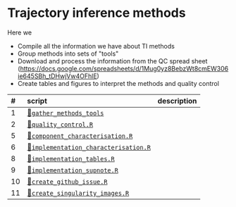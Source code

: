 
# Trajectory inference methods

Here we

-   Compile all the information we have about TI methods
-   Group methods into sets of "tools"
-   Download and process the information from the QC spread sheet (<https://docs.google.com/spreadsheets/d/1Mug0yz8BebzWt8cmEW306ie645SBh_tDHwjVw4OFhlE>)
-   Create tables and figures to interpret the methods and quality control

| \#  | script                                                                       | description |
|:----|:-----------------------------------------------------------------------------|:------------|
| 1   | [📁`gather_methods_tools`](01-gather_methods_tools)                           |             |
| 2   | [📄`quality_control.R`](02-quality_control.R)                                 |             |
| 5   | [📄`component_characterisation.R`](05-component_characterisation.R)           |             |
| 6   | [📄`implementation_characterisation.R`](06-implementation_characterisation.R) |             |
| 8   | [📄`implementation_tables.R`](08-implementation_tables.R)                     |             |
| 9   | [📄`implementation_supnote.R`](09-implementation_supnote.R)                   |             |
| 10  | [📄`create_github_issue.R`](10-create_github_issue.R)                         |             |
| 11  | [📄`create_singularity_images.R`](11-create_singularity_images.R)             |             |
